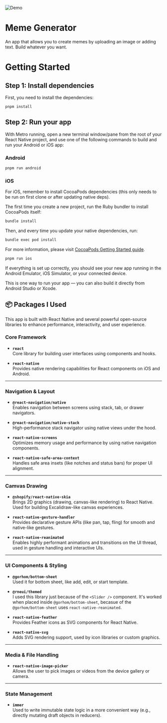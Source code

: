 ![Demo](./github/preview.gif)

# Meme Generator

An app that allows you to create memes by uploading an image or adding text. Build whatever you want.

# Getting Started

## Step 1: Install dependencies

First, you need to install the dependencies:

```sh
pnpm install
```

## Step 2: Run your app

With Metro running, open a new terminal window/pane from the root of your React Native project, and use one of the following commands to build and run your Android or iOS app:

### Android

```sh
pnpm run android
```

### iOS

For iOS, remember to install CocoaPods dependencies (this only needs to be run on first clone or after updating native deps).

The first time you create a new project, run the Ruby bundler to install CocoaPods itself:

```sh
bundle install
```

Then, and every time you update your native dependencies, run:

```sh
bundle exec pod install
```

For more information, please visit [CocoaPods Getting Started guide](https://guides.cocoapods.org/using/getting-started.html).

```sh
pnpm run ios
```

If everything is set up correctly, you should see your new app running in the Android Emulator, iOS Simulator, or your connected device.

This is one way to run your app — you can also build it directly from Android Studio or Xcode.

## 📦 Packages I Used

This app is built with React Native and several powerful open-source libraries to enhance performance, interactivity, and user experience.

### Core Framework

- **`react`**  
  Core library for building user interfaces using components and hooks.

- **`react-native`**  
  Provides native rendering capabilities for React components on iOS and Android.

---

### Navigation & Layout

- **`@react-navigation/native`**  
  Enables navigation between screens using stack, tab, or drawer navigators.

- **`@react-navigation/native-stack`**  
  High-performance stack navigator using native views under the hood.

- **`react-native-screens`**  
  Optimizes memory usage and performance by using native navigation components.

- **`react-native-safe-area-context`**  
  Handles safe area insets (like notches and status bars) for proper UI alignment.

---

### Camvas Drawing

- **`@shopify/react-native-skia`**  
  Brings 2D graphics (drawing, canvas-like rendering) to React Native. Used for building Excalidraw-like canvas experiences.

- **`react-native-gesture-handler`**  
  Provides declarative gesture APIs (like pan, tap, fling) for smooth and native-like gestures.

- **`react-native-reanimated`**  
  Enables highly performant animations and transitions on the UI thread, used in gesture handling and interactive UIs.

---

### UI Components & Styling

- **`@gorhom/bottom-sheet`**  
  Used it for bottom sheet, like add, edit, or start template.

- **`@rneui/themed`**  
  I used this library just because of the `<Slider />` component. It's worked when placed inside `@gorhom/bottom-sheet`, becasue of the `@gorhom/bottom-sheet` uses `react-native-reanimated`.

- **`react-native-feather`**  
  Provides Feather icons as SVG components for React Native.

- **`react-native-svg`**  
  Adds SVG rendering support, used by icon libraries or custom graphics.

---

### Media & File Handling

- **`react-native-image-picker`**  
  Allows the user to pick images or videos from the device gallery or camera.

---

### State Management

- **`immer`**  
  Used to write immutable state logic in a more convenient way (e.g., directly mutating draft objects in reducers).
